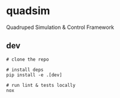 # quadsim

Quadruped Simulation &amp; Control Framework

## dev
```
# clone the repo

# install deps
pip install -e .[dev]

# run lint & tests locally
nox

```

